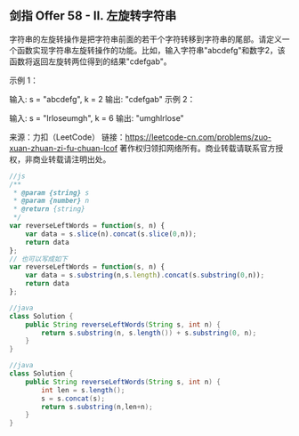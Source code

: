 ## 剑指 Offer 58 - II. 左旋转字符串

字符串的左旋转操作是把字符串前面的若干个字符转移到字符串的尾部。请定义一个函数实现字符串左旋转操作的功能。比如，输入字符串"abcdefg"和数字2，该函数将返回左旋转两位得到的结果"cdefgab"。

 

示例 1：

输入: s = "abcdefg", k = 2
输出: "cdefgab"
示例 2：

输入: s = "lrloseumgh", k = 6
输出: "umghlrlose"

来源：力扣（LeetCode）
链接：https://leetcode-cn.com/problems/zuo-xuan-zhuan-zi-fu-chuan-lcof
著作权归领扣网络所有。商业转载请联系官方授权，非商业转载请注明出处。

```js
//js
/**
 * @param {string} s
 * @param {number} n
 * @return {string}
 */
var reverseLeftWords = function(s, n) {
    var data = s.slice(n).concat(s.slice(0,n));
    return data
};
// 也可以写成如下
var reverseLeftWords = function(s, n) {
    var data = s.substring(n,s.length).concat(s.substring(0,n));
    return data
};

```

```java
//java
class Solution {
    public String reverseLeftWords(String s, int n) {
        return s.substring(n, s.length()) + s.substring(0, n);
    }
}
```

```java
//java
class Solution {
    public String reverseLeftWords(String s, int n) {
        int len = s.length();
        s = s.concat(s);
        return s.substring(n,len+n);
    }
}
```

